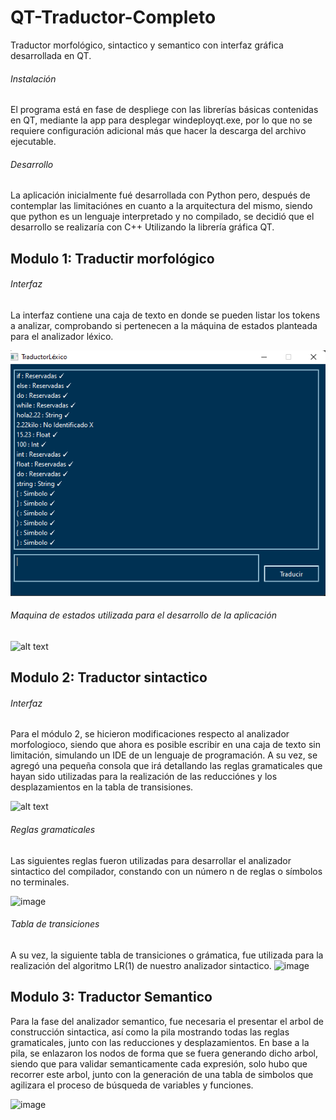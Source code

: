 # QT-Traductor-Completo
Traductor morfológico, sintactico y semantico con interfaz gráfica desarrollada en QT.  

###### Instalación
El programa está en fase de despliege con las librerías básicas contenidas en QT, mediante la app para desplegar windeployqt.exe, por lo que no se requiere configuración adicional más que hacer la descarga del archivo ejecutable.

###### Desarrollo

La aplicación inicialmente fué desarrollada con Python pero, después de contemplar las limitaciónes en cuanto a la arquitectura del mismo, siendo que python es un lenguaje interpretado y no compilado, se decidió que el desarrollo se realizaría con C++ Utilizando la librería gráfica QT.

## Modulo 1: Traductir morfológico

###### Interfaz
La interfaz contiene una caja de texto en donde se pueden listar los tokens a analizar, comprobando si pertenecen a la máquina de estados planteada para el analizador léxico.

![alt text](https://github.com/JorgeA-Z/QT-Traductor-Completo/blob/main/Modulo%201/Codigo%20fuente/Imagenes/Interfaz.png)

###### Maquina de estados utilizada para el desarrollo de la aplicación

![alt text](https://github.com/JorgeA-Z/QT-Traductor-Completo/blob/main/Modulo%201/Codigo%20fuente/Imagenes/Máquina%20de%20estados.jpeg)

## Modulo 2: Traductor sintactico
###### Interfaz
Para el módulo 2, se hicieron modificaciones respecto al analizador morfologioco, siendo que ahora es posible escribir en una caja de texto sin limitación, simulando un IDE de un lenguaje de programación.
A su vez, se agregó una pequeña consola que irá detallando las reglas gramaticales que hayan sido utilizadas para la realización de las reducciónes y los desplazamientos en la tabla de transisiones.

![alt text](https://github.com/JorgeA-Z/QT-Traductor-Completo/blob/main/Modulo%202/Código%20fuente/Imagenes/Sintactico.jpg)
###### Reglas gramaticales

Las siguientes reglas fueron utilizadas para desarrollar el analizador sintactico del compilador, constando con un número n de reglas o símbolos no terminales.

![image](https://user-images.githubusercontent.com/74442427/194086161-058abca0-d9f0-4089-9033-13a88dffed75.png)
###### Tabla de transiciones

A su vez, la siguiente tabla de transiciones o grámatica, fue utilizada para la realización del algoritmo LR(1) de nuestro analizador sintactico.
![image](https://user-images.githubusercontent.com/74442427/194086637-18b465f0-0340-46f2-bba9-6afe0cc30b52.png)

## Modulo 3: Traductor Semantico
Para la fase del analizador semantico, fue necesaria el presentar el arbol de construcción sintactica, así como la pila mostrando todas las reglas gramaticales, junto con las reducciones y desplazamientos.
En base a la pila, se enlazaron los nodos de forma que se fuera generando dicho arbol, siendo que para validar semanticamente cada expresión, solo hubo que recorrer este arbol, junto con la generación de una tabla de simbolos que agilizara el proceso de búsqueda de variables y funciones.

![image](https://github.com/JorgeA-Z/QT-Traductor-Completo/blob/main/Modulo%202/Código%20fuente/Imagenes/Semantico.png)
